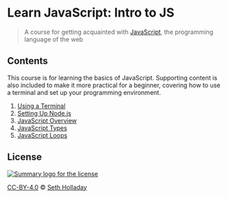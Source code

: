 # Learn JavaScript: Intro to JS

> A course for getting acquainted with [JavaScript](https://en.wikipedia.org/wiki/JavaScript), the programming language of the web

## Contents

This course is for learning the basics of JavaScript. Supporting content is also included to make it more practical for a beginner, covering how to use a terminal and set up your programming environment.

1. [Using a Terminal](lesson/01-terminal/README.md)
2. [Setting Up Node.js](lesson/02-node/README.md)
3. [JavaScript Overview](lesson/03-overview/README.md)
4. [JavaScript Types](lesson/04-types/README.md)
5. [JavaScript Loops](lesson/05-loops/README.md)

## License

<a rel="license" title="License Info" href="https://creativecommons.org/licenses/by/4.0">![Summary logo for the license](https://mirrors.creativecommons.org/presskit/buttons/88x31/svg/by.svg "Creative Commons License")</a>

<a rel="license" title="License for Guides" href="https://github.com/sholladay/learn-js-intro/blob/master/LICENSE">CC-BY-4.0</a> © <a title="Author of Learn JavaScript: Intro to JS" xmlns:cc="https://creativecommons.org/ns#" href="https://seth-holladay.com" property="cc:attributionName" rel="cc:attributionURL">Seth Holladay</a>
